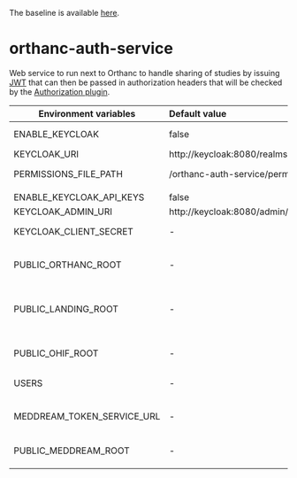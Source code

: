 <!--
Hunch Digital Services Inc
Customization for orthanc_auth_service
-->
The baseline is available [here](https://github.com/orthanc-team/orthanc-auth-service/tree/main/sources).

# orthanc-auth-service

Web service to run next to Orthanc to handle sharing of studies by issuing [JWT](https://jwt.io/) that can then be passed
in authorization headers that will be checked by the [Authorization plugin](https://book.orthanc-server.com/plugins/authorization.html).

| Environment variables      | Default value                              | Description                                                                                                                                                         |
|----------------------------|:-------------------------------------------|:--------------------------------------------------------------------------------------------------------------------------------------------------------------------|
| ENABLE_KEYCLOAK            | false                                      | Connects the auth-service to keycloak to handle users                                                                                                               |
| KEYCLOAK_URI               | http://keycloak:8080/realms/orthanc/       | The URI of the realm to use.                                                                                                                                        |
| PERMISSIONS_FILE_PATH      | /orthanc-auth-service/permissions.json     | Path to a file containing the mapping between keycloak roles and permissions.                                                                                       |
|                            |                                            |                                                                                                                                                                     |
| ENABLE_KEYCLOAK_API_KEYS   | false                                      | Enables the API keys support in Keycloak                                                                                                                            | 
| KEYCLOAK_ADMIN_URI         | http://keycloak:8080/admin/realms/orthanc/ | The URI of admin API of the realm to use.                                                                                                                           |
| KEYCLOAK_CLIENT_SECRET     | -                                          | `admin-cli` client secret used to authenticate to the Keycloak admin API                                                                                            |
|                            |                                            |                                                                                                                                                                     |
| PUBLIC_ORTHANC_ROOT        | -                                          | The public root URL to Orthanc when using links to access resources. e.g: `http://localhost/orthanc/`                                                               |
| PUBLIC_LANDING_ROOT        | -                                          | The landing page URL for links.  This page will check the token validity and redirect to e.g. a viewer.  e.g.: `http://localhost/orthanc/ui/app/token-landing.html` |
| PUBLIC_OHIF_ROOT           | -                                          | The public root URL to OHIF when using links to access resources. e.g: `https://ohif.my.site/`                                                                      |
| USERS                      | -                                          | Define a list of user/pwd that can access this webservice.                                                                                                          |
|                            |                                            |                                                                                                                                                                     |
| MEDDREAM_TOKEN_SERVICE_URL | -                                          | The URL to the MedDream token service. e.g `http://meddream-token-service:8088/v3/generate`                                                                         |
| PUBLIC_MEDDREAM_ROOT       | -                                          | The public root URL to access the MedDream viewer. e.g `http://localhost/meddream/`                                                                                 |


